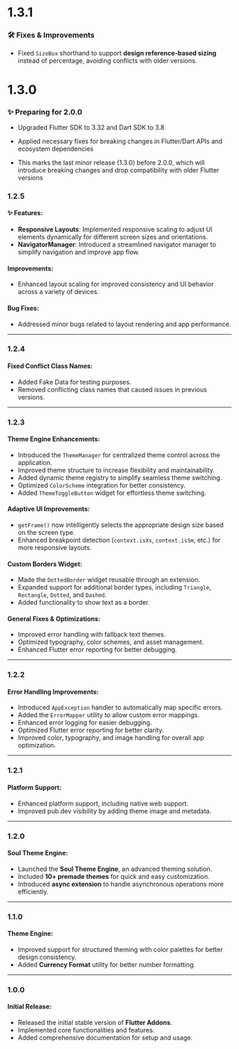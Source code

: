 # 1.3.1

### 🛠 Fixes & Improvements

- Fixed `SizeBox` shorthand to support **design reference-based sizing** instead of percentage, avoiding conflicts with older versions.


# 1.3.0
### ✨ Preparing for 2.0.0

- Upgraded Flutter SDK to 3.32 and Dart SDK to 3.8

- Applied necessary fixes for breaking changes in Flutter/Dart APIs and ecosystem dependencies

- This marks the last minor release (1.3.0) before 2.0.0, which will introduce breaking changes and drop compatibility with older Flutter versions


### 1.2.5

#### ✨ Features:

* **Responsive Layouts**: Implemented responsive scaling to adjust UI elements dynamically for different screen sizes and orientations.
* **NavigatorManager**: Introduced a streamlined navigator manager to simplify navigation and improve app flow.

#### Improvements:

* Enhanced layout scaling for improved consistency and UI behavior across a variety of devices.

#### Bug Fixes:

* Addressed minor bugs related to layout rendering and app performance.


---

### 1.2.4

#### Fixed Conflict Class Names:

* Added Fake Data for testing purposes.
* Removed conflicting class names that caused issues in previous versions.

---

### 1.2.3

#### Theme Engine Enhancements:

* Introduced the `ThemeManager` for centralized theme control across the application.
* Improved theme structure to increase flexibility and maintainability.
* Added dynamic theme registry to simplify seamless theme switching.
* Optimized `ColorScheme` integration for better consistency.
* Added `ThemeToggleButton` widget for effortless theme switching.

#### Adaptive UI Improvements:

* `getFrame()` now intelligently selects the appropriate design size based on the screen type.
* Enhanced breakpoint detection (`context.isXs`, `context.isSm`, etc.) for more responsive layouts.

#### Custom Borders Widget:

* Made the `DottedBorder` widget reusable through an extension.
* Expanded support for additional border types, including `Triangle`, `Rectangle`, `Dotted`, and `Dashed`.
* Added functionality to show text as a border.

#### General Fixes & Optimizations:

* Improved error handling with fallback text themes.
* Optimized typography, color schemes, and asset management.
* Enhanced Flutter error reporting for better debugging.

---

### 1.2.2

#### Error Handling Improvements:

* Introduced `AppException` handler to automatically map specific errors.
* Added the `ErrorMapper` utility to allow custom error mappings.
* Enhanced error logging for easier debugging.
* Optimized Flutter error reporting for better clarity.
* Improved color, typography, and image handling for overall app optimization.

---

### 1.2.1

#### Platform Support:

* Enhanced platform support, including native web support.
* Improved pub.dev visibility by adding theme image and metadata.

---

### 1.2.0

#### Soul Theme Engine:

* Launched the **Soul Theme Engine**, an advanced theming solution.
* Included **10+ premade themes** for quick and easy customization.
* Introduced **async extension** to handle asynchronous operations more efficiently.

---

### 1.1.0

#### Theme Engine:

* Improved support for structured theming with color palettes for better design consistency.
* Added **Currency Format** utility for better number formatting.

---

### 1.0.0

#### Initial Release:

* Released the initial stable version of **Flutter Addons**.
* Implemented core functionalities and features.
* Added comprehensive documentation for setup and usage.

